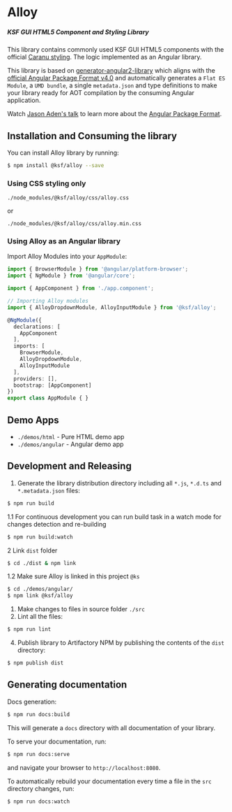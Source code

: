 Alloy
===========

##### KSF GUI HTML5 Component and Styling Library

This library contains commonly used KSF GUI HTML5 components with the official [Caranu styling](https://confluence.it.keysight.com/display/guiGuild/Visual+Style+Guide+-+Both+Schemes+-+Updated?preview=/39592284/39592281/Keysight-Style_Guide2.pdf).
The logic implemented as an Angular library.


This library is based on [generator-angular2-library](https://github.com/jvandemo/generator-angular2-library) which aligns with the [official Angular Package Format v4.0](https://goo.gl/AMOU5G) and automatically generates a `Flat ES Module`, a `UMD bundle`, a single `metadata.json` and type definitions to make your library ready for AOT compilation by the consuming Angular application.

Watch [Jason Aden's talk](https://www.youtube.com/watch?v=unICbsPGFIA) to learn more about the [Angular Package Format](https://goo.gl/AMOU5G).

## Installation and Consuming the library

You can install Alloy library by running:

```bash
$ npm install @ksf/alloy --save
```

### Using CSS styling only

```
./node_modules/@ksf/alloy/css/alloy.css
```
or
```
./node_modules/@ksf/alloy/css/alloy.min.css

```

### Using Alloy as an Angular library

Import Alloy Modules into your `AppModule`:

```typescript
import { BrowserModule } from '@angular/platform-browser';
import { NgModule } from '@angular/core';

import { AppComponent } from './app.component';

// Importing Alloy modules
import { AlloyDropdownModule, AlloyInputModule } from '@ksf/alloy';

@NgModule({
  declarations: [
    AppComponent
  ],
  imports: [
    BrowserModule,
    AlloyDropdownModule,
    AlloyInputModule
  ],
  providers: [],
  bootstrap: [AppComponent]
})
export class AppModule { }
```

## Demo Apps
- `./demos/html` - Pure HTML demo app
- `./demos/angular` - Angular demo app


## Development and Releasing

1. Generate the library distribution directory including all `*.js`, `*.d.ts` and `*.metadata.json` files:
```bash
$ npm run build
```
1.1 For continuous development you can run build task in a watch mode for changes detection and re-building
```bash
$ npm run build:watch
```

2 Link `dist` folder
```bash
$ cd ./dist & npm link
```
1.2 Make sure Alloy is linked in this project `@ks`
```bash
$ cd ./demos/angular/
$ npm link @ksf/alloy
```


1. Make changes to files in source folder `./src`
2. Lint all the files:
```bash
$ npm run lint
```


4. Publish library to Artifactory NPM by publishing the contents of the `dist` directory:
```bash
$ npm publish dist
```

## Generating documentation

Docs generation:
```bash
$ npm run docs:build
```

This will generate a `docs` directory with all documentation of your library.

To serve your documentation, run:

```bash
$ npm run docs:serve
```

and navigate your browser to `http://localhost:8080`.

To automatically rebuild your documentation every time a file in the `src` directory changes, run:

```bash
$ npm run docs:watch
```

